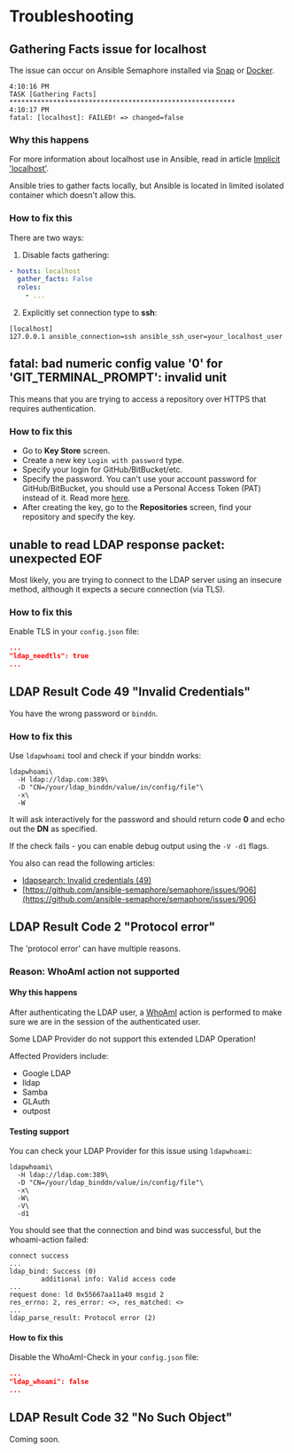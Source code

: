 # Troubleshooting

## Gathering Facts issue for localhost

The issue can occur on Ansible Semaphore installed via [Snap](https://snapcraft.io/semaphore) or [Docker](https://hub.docker.com/r/semaphoreui/semaphore).

```
4:10:16 PM
TASK [Gathering Facts] *********************************************************
4:10:17 PM
fatal: [localhost]: FAILED! => changed=false
```

### Why this happens

For more information about localhost use in Ansible, read in article [Implicit 'localhost'](https://docs.ansible.com/ansible/latest/inventory/implicit_localhost.html).

Ansible tries to gather facts locally, but Ansible is located in limited isolated container which doesn't allow this.

### How to fix this

There are two ways:

1. Disable facts gathering:

```yaml
- hosts: localhost
  gather_facts: False
  roles:
    - ...
```

2. Explicitly set connection type to **ssh**:
```
[localhost]
127.0.0.1 ansible_connection=ssh ansible_ssh_user=your_localhost_user
```



## fatal: bad numeric config value '0' for 'GIT_TERMINAL_PROMPT': invalid unit

This means that you are trying to access a repository over HTTPS that requires authentication.

### How to fix this

* Go to **Key Store** screen.
* Create a new key `Login with password` type.
* Specify your login for GitHub/BitBucket/etc.
* Specify the password. You can't use your account password for GitHub/BitBucket, you should use a Personal Access Token (PAT) instead of it. Read more [here](https://docs.github.com/en/authentication/keeping-your-account-and-data-secure/creating-a-personal-access-token).
* After creating the key, go to the **Repositories** screen, find your repository and specify the key.


## unable to read LDAP response packet: unexpected EOF

Most likely, you are trying to connect to the LDAP server using an insecure method, although it expects a secure connection (via TLS).

### How to fix this

Enable TLS in your `config.json` file:

```json
...
"ldap_needtls": true
...
```

## LDAP Result Code 49 "Invalid Credentials"

You have the wrong password or `binddn`.

### How to fix this

Use `ldapwhoami` tool and check if your binddn works:

```
ldapwhoami\
  -H ldap://ldap.com:389\
  -D "CN=/your/ldap_binddn/value/in/config/file"\
  -x\
  -W
```

It will ask interactively for the password and should return code **0** and echo out the **DN** as specified.

If the check fails - you can enable debug output using the `-V -d1` flags.

You also can read the following articles: 
* [ldapsearch: Invalid credentials (49)](https://serverfault.com/q/771549/443463)
* [https://github.com/ansible-semaphore/semaphore/issues/906](https://github.com/ansible-semaphore/semaphore/issues/906)


## LDAP Result Code 2 "Protocol error"

The 'protocol error' can have multiple reasons.

### Reason: WhoAmI action not supported

#### Why this happens

After authenticating the LDAP user, a [WhoAmI](https://www.rfc-editor.org/rfc/rfc4532.html) action is performed to make sure we are in the session of the authenticated user.

Some LDAP Provider do not support this extended LDAP Operation!

Affected Providers include:

* Google LDAP
* lldap
* Samba
* GLAuth
* outpost

#### Testing support

You can check your LDAP Provider for this issue using `ldapwhoami`:

```
ldapwhoami\
  -H ldap://ldap.com:389\
  -D "CN=/your/ldap_binddn/value/in/config/file"\
  -x\
  -W\
  -V\
  -d1
```

You should see that the connection and bind was successful, but the whoami-action failed:

```
connect success
...
ldap_bind: Success (0)
        additional info: Valid access code
...
request done: ld 0x55667aa11a40 msgid 2
res_errno: 2, res_error: <>, res_matched: <>
...
ldap_parse_result: Protocol error (2)
```

#### How to fix this

Disable the WhoAmI-Check in your `config.json` file:

```json
...
"ldap_whoami": false
...
```

## LDAP Result Code 32 "No Such Object"

Coming soon.
